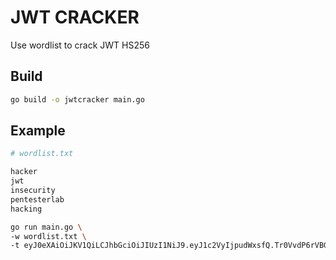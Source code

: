 # JWT CRACKER

Use wordlist to crack JWT HS256

## Build

```bash
go build -o jwtcracker main.go
```

## Example

```bash
# wordlist.txt

hacker
jwt
insecurity
pentesterlab
hacking
```

```bash
go run main.go \ 
-w wordlist.txt \ 
-t eyJ0eXAiOiJKV1QiLCJhbGciOiJIUzI1NiJ9.eyJ1c2VyIjpudWxsfQ.Tr0VvdP6rVBGBGuI_luxGCOaz6BbhC6IxRTlKOW8UjM
```